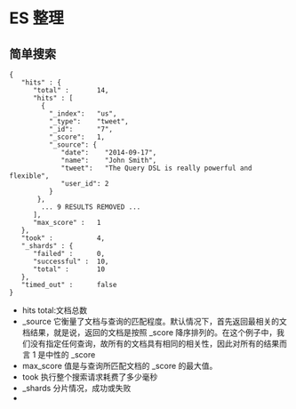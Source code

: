 # ES 整理

## 简单搜索

```
{
   "hits" : {
      "total" :       14,
      "hits" : [
        {
          "_index":   "us",
          "_type":    "tweet",
          "_id":      "7",
          "_score":   1,
          "_source": {
             "date":    "2014-09-17",
             "name":    "John Smith",
             "tweet":   "The Query DSL is really powerful and flexible",
             "user_id": 2
          }
       },
        ... 9 RESULTS REMOVED ...
      ],
      "max_score" :   1
   },
   "took" :           4,
   "_shards" : {
      "failed" :      0,
      "successful" :  10,
      "total" :       10
   },
   "timed_out" :      false
}
```
* hits total:文档总数
* _source 它衡量了文档与查询的匹配程度。默认情况下，首先返回最相关的文档结果，就是说，返回的文档是按照 _score 降序排列的。在这个例子中，我们没有指定任何查询，故所有的文档具有相同的相关性，因此对所有的结果而言 1 是中性的 _score
* max_score 值是与查询所匹配文档的 _score 的最大值。
* took 执行整个搜索请求耗费了多少毫秒
* _shards 分片情况，成功或失败
* 